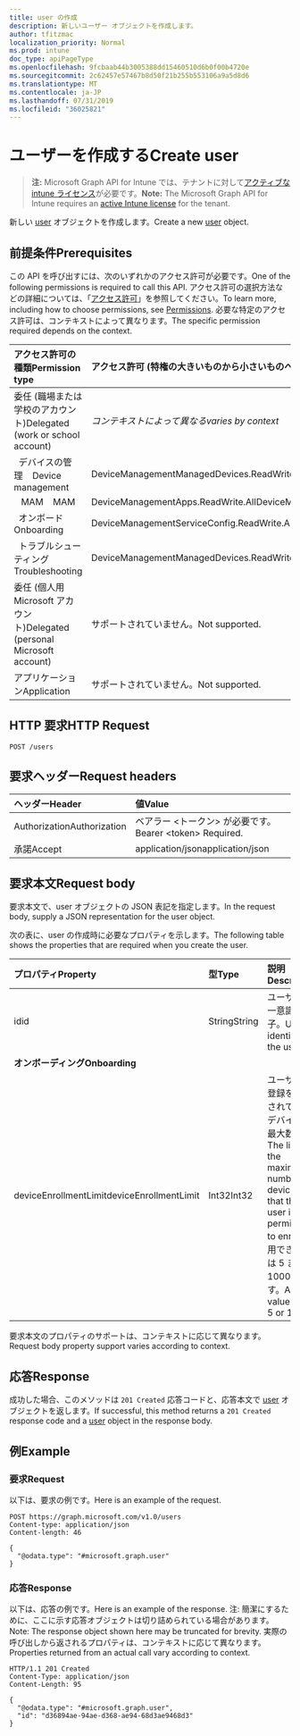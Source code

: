 ```yaml
---
title: user の作成
description: 新しいユーザー オブジェクトを作成します。
author: tfitzmac
localization_priority: Normal
ms.prod: intune
doc_type: apiPageType
ms.openlocfilehash: 9fcbaab44b3005388dd15460510d6b0f00b4720e
ms.sourcegitcommit: 2c62457e57467b8d50f21b255b553106a9a5d8d6
ms.translationtype: MT
ms.contentlocale: ja-JP
ms.lasthandoff: 07/31/2019
ms.locfileid: "36025821"
---
```

# <a name="create-user"></a><span data-ttu-id="ba7ea-103">ユーザーを作成する</span><span class="sxs-lookup"><span data-stu-id="ba7ea-103">Create user</span></span>

> <span data-ttu-id="ba7ea-104">**注:** Microsoft Graph API for Intune では、テナントに対して[アクティブな intune ライセンス](https://go.microsoft.com/fwlink/?linkid=839381)が必要です。</span><span class="sxs-lookup"><span data-stu-id="ba7ea-104">**Note:** The Microsoft Graph API for Intune requires an [active Intune license](https://go.microsoft.com/fwlink/?linkid=839381) for the tenant.</span></span>

<span data-ttu-id="ba7ea-105">新しい [user](../resources/intune-shared-user.md) オブジェクトを作成します。</span><span class="sxs-lookup"><span data-stu-id="ba7ea-105">Create a new [user](../resources/intune-shared-user.md) object.</span></span>

## <a name="prerequisites"></a><span data-ttu-id="ba7ea-106">前提条件</span><span class="sxs-lookup"><span data-stu-id="ba7ea-106">Prerequisites</span></span>
<span data-ttu-id="ba7ea-107">この API を呼び出すには、次のいずれかのアクセス許可が必要です。</span><span class="sxs-lookup"><span data-stu-id="ba7ea-107">One of the following permissions is required to call this API.</span></span> <span data-ttu-id="ba7ea-108">アクセス許可の選択方法などの詳細については、「[アクセス許可](/graph/permissions-reference)」を参照してください。</span><span class="sxs-lookup"><span data-stu-id="ba7ea-108">To learn more, including how to choose permissions, see [Permissions](/graph/permissions-reference).</span></span>  <span data-ttu-id="ba7ea-109">必要な特定のアクセス許可は、コンテキストによって異なります。</span><span class="sxs-lookup"><span data-stu-id="ba7ea-109">The specific permission required depends on the context.</span></span>

|<span data-ttu-id="ba7ea-110">アクセス許可の種類</span><span class="sxs-lookup"><span data-stu-id="ba7ea-110">Permission type</span></span>|<span data-ttu-id="ba7ea-111">アクセス許可 (特権の大きいものから小さいものへ)</span><span class="sxs-lookup"><span data-stu-id="ba7ea-111">Permissions (from most to least privileged)</span></span>|
|:---|:---|
|<span data-ttu-id="ba7ea-112">委任 (職場または学校のアカウント)</span><span class="sxs-lookup"><span data-stu-id="ba7ea-112">Delegated (work or school account)</span></span>| <span data-ttu-id="ba7ea-113">_コンテキストによって異なる_</span><span class="sxs-lookup"><span data-stu-id="ba7ea-113">_varies by context_</span></span> |
| <span data-ttu-id="ba7ea-114">&nbsp;&nbsp;デバイスの管理</span><span class="sxs-lookup"><span data-stu-id="ba7ea-114">&nbsp; &nbsp; Device management</span></span> | <span data-ttu-id="ba7ea-115">DeviceManagementManagedDevices.ReadWrite.All</span><span class="sxs-lookup"><span data-stu-id="ba7ea-115">DeviceManagementManagedDevices.ReadWrite.All</span></span> |
| <span data-ttu-id="ba7ea-116">&nbsp;&nbsp; MAM</span><span class="sxs-lookup"><span data-stu-id="ba7ea-116">&nbsp; &nbsp; MAM</span></span> | <span data-ttu-id="ba7ea-117">DeviceManagementApps.ReadWrite.All</span><span class="sxs-lookup"><span data-stu-id="ba7ea-117">DeviceManagementApps.ReadWrite.All</span></span> |
| <span data-ttu-id="ba7ea-118">&nbsp;&nbsp;オンボード</span><span class="sxs-lookup"><span data-stu-id="ba7ea-118">&nbsp; &nbsp; Onboarding</span></span> | <span data-ttu-id="ba7ea-119">DeviceManagementServiceConfig.ReadWrite.All</span><span class="sxs-lookup"><span data-stu-id="ba7ea-119">DeviceManagementServiceConfig.ReadWrite.All</span></span> |
| <span data-ttu-id="ba7ea-120">&nbsp;&nbsp;トラブルシューティング</span><span class="sxs-lookup"><span data-stu-id="ba7ea-120">&nbsp; &nbsp; Troubleshooting</span></span> | <span data-ttu-id="ba7ea-121">DeviceManagementManagedDevices.ReadWrite.All</span><span class="sxs-lookup"><span data-stu-id="ba7ea-121">DeviceManagementManagedDevices.ReadWrite.All</span></span> |
|<span data-ttu-id="ba7ea-122">委任 (個人用 Microsoft アカウント)</span><span class="sxs-lookup"><span data-stu-id="ba7ea-122">Delegated (personal Microsoft account)</span></span>|<span data-ttu-id="ba7ea-123">サポートされていません。</span><span class="sxs-lookup"><span data-stu-id="ba7ea-123">Not supported.</span></span>|
|<span data-ttu-id="ba7ea-124">アプリケーション</span><span class="sxs-lookup"><span data-stu-id="ba7ea-124">Application</span></span>|<span data-ttu-id="ba7ea-125">サポートされていません。</span><span class="sxs-lookup"><span data-stu-id="ba7ea-125">Not supported.</span></span>|

## <a name="http-request"></a><span data-ttu-id="ba7ea-126">HTTP 要求</span><span class="sxs-lookup"><span data-stu-id="ba7ea-126">HTTP Request</span></span>
<!-- {
  "blockType": "ignored"
}
-->
``` http
POST /users
```

## <a name="request-headers"></a><span data-ttu-id="ba7ea-127">要求ヘッダー</span><span class="sxs-lookup"><span data-stu-id="ba7ea-127">Request headers</span></span>
|<span data-ttu-id="ba7ea-128">ヘッダー</span><span class="sxs-lookup"><span data-stu-id="ba7ea-128">Header</span></span>|<span data-ttu-id="ba7ea-129">値</span><span class="sxs-lookup"><span data-stu-id="ba7ea-129">Value</span></span>|
|:---|:---|
|<span data-ttu-id="ba7ea-130">Authorization</span><span class="sxs-lookup"><span data-stu-id="ba7ea-130">Authorization</span></span>|<span data-ttu-id="ba7ea-131">ベアラー &lt;トークン&gt; が必要です。</span><span class="sxs-lookup"><span data-stu-id="ba7ea-131">Bearer &lt;token&gt; Required.</span></span>|
|<span data-ttu-id="ba7ea-132">承諾</span><span class="sxs-lookup"><span data-stu-id="ba7ea-132">Accept</span></span>|<span data-ttu-id="ba7ea-133">application/json</span><span class="sxs-lookup"><span data-stu-id="ba7ea-133">application/json</span></span>|

## <a name="request-body"></a><span data-ttu-id="ba7ea-134">要求本文</span><span class="sxs-lookup"><span data-stu-id="ba7ea-134">Request body</span></span>
<span data-ttu-id="ba7ea-135">要求本文で、user オブジェクトの JSON 表記を指定します。</span><span class="sxs-lookup"><span data-stu-id="ba7ea-135">In the request body, supply a JSON representation for the user object.</span></span>

<span data-ttu-id="ba7ea-136">次の表に、user の作成時に必要なプロパティを示します。</span><span class="sxs-lookup"><span data-stu-id="ba7ea-136">The following table shows the properties that are required when you create the user.</span></span>

|<span data-ttu-id="ba7ea-137">プロパティ</span><span class="sxs-lookup"><span data-stu-id="ba7ea-137">Property</span></span>|<span data-ttu-id="ba7ea-138">型</span><span class="sxs-lookup"><span data-stu-id="ba7ea-138">Type</span></span>|<span data-ttu-id="ba7ea-139">説明</span><span class="sxs-lookup"><span data-stu-id="ba7ea-139">Description</span></span>|
|:---|:---|:---|
|<span data-ttu-id="ba7ea-140">id</span><span class="sxs-lookup"><span data-stu-id="ba7ea-140">id</span></span>|<span data-ttu-id="ba7ea-141">String</span><span class="sxs-lookup"><span data-stu-id="ba7ea-141">String</span></span>|<span data-ttu-id="ba7ea-142">ユーザーの一意識別子。</span><span class="sxs-lookup"><span data-stu-id="ba7ea-142">Unique identifier of the user.</span></span>|
|<span data-ttu-id="ba7ea-143">**オンボーディング**</span><span class="sxs-lookup"><span data-stu-id="ba7ea-143">**Onboarding**</span></span>|
|<span data-ttu-id="ba7ea-144">deviceEnrollmentLimit</span><span class="sxs-lookup"><span data-stu-id="ba7ea-144">deviceEnrollmentLimit</span></span>|<span data-ttu-id="ba7ea-145">Int32</span><span class="sxs-lookup"><span data-stu-id="ba7ea-145">Int32</span></span>|<span data-ttu-id="ba7ea-146">ユーザーが登録を許可されているデバイスの最大数。</span><span class="sxs-lookup"><span data-stu-id="ba7ea-146">The limit on the maximum number of devices that the user is permitted to enroll.</span></span> <span data-ttu-id="ba7ea-147">使用できる値は 5 または 1000 です。</span><span class="sxs-lookup"><span data-stu-id="ba7ea-147">Allowed values are 5 or 1000.</span></span>|

<span data-ttu-id="ba7ea-148">要求本文のプロパティのサポートは、コンテキストに応じて異なります。</span><span class="sxs-lookup"><span data-stu-id="ba7ea-148">Request body property support varies according to context.</span></span>

## <a name="response"></a><span data-ttu-id="ba7ea-149">応答</span><span class="sxs-lookup"><span data-stu-id="ba7ea-149">Response</span></span>
<span data-ttu-id="ba7ea-150">成功した場合、このメソッドは `201 Created` 応答コードと、応答本文で [user](../resources/intune-shared-user.md) オブジェクトを返します。</span><span class="sxs-lookup"><span data-stu-id="ba7ea-150">If successful, this method returns a `201 Created` response code and a [user](../resources/intune-shared-user.md) object in the response body.</span></span>

## <a name="example"></a><span data-ttu-id="ba7ea-151">例</span><span class="sxs-lookup"><span data-stu-id="ba7ea-151">Example</span></span>

### <a name="request"></a><span data-ttu-id="ba7ea-152">要求</span><span class="sxs-lookup"><span data-stu-id="ba7ea-152">Request</span></span>
<span data-ttu-id="ba7ea-153">以下は、要求の例です。</span><span class="sxs-lookup"><span data-stu-id="ba7ea-153">Here is an example of the request.</span></span>

``` http
POST https://graph.microsoft.com/v1.0/users
Content-type: application/json
Content-length: 46

{
  "@odata.type": "#microsoft.graph.user"
}
```

### <a name="response"></a><span data-ttu-id="ba7ea-154">応答</span><span class="sxs-lookup"><span data-stu-id="ba7ea-154">Response</span></span>
<span data-ttu-id="ba7ea-155">以下は、応答の例です。</span><span class="sxs-lookup"><span data-stu-id="ba7ea-155">Here is an example of the response.</span></span> <span data-ttu-id="ba7ea-156">注: 簡潔にするために、ここに示す応答オブジェクトは切り詰められている場合があります。</span><span class="sxs-lookup"><span data-stu-id="ba7ea-156">Note: The response object shown here may be truncated for brevity.</span></span> <span data-ttu-id="ba7ea-157">実際の呼び出しから返されるプロパティは、コンテキストに応じて異なります。</span><span class="sxs-lookup"><span data-stu-id="ba7ea-157">Properties returned from an actual call vary according to context.</span></span>

``` http
HTTP/1.1 201 Created
Content-Type: application/json
Content-Length: 95

{
  "@odata.type": "#microsoft.graph.user",
  "id": "d36894ae-94ae-d368-ae94-68d3ae9468d3"
}
```



